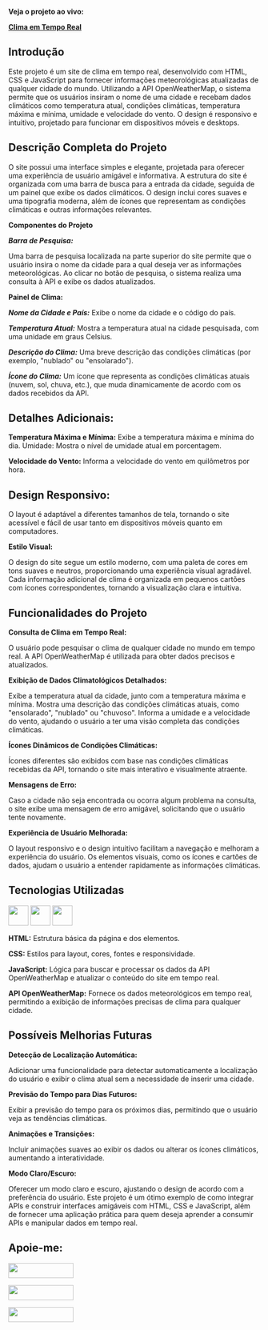 **Veja o projeto ao vivo:**

**[Clima em Tempo Real](hhhhh)**

## Introdução ##

Este projeto é um site de clima em tempo real, desenvolvido com HTML, CSS e JavaScript para fornecer informações meteorológicas atualizadas de qualquer cidade do mundo. Utilizando a API OpenWeatherMap, o sistema permite que os usuários insiram o nome de uma cidade e recebam dados climáticos como temperatura atual, condições climáticas, temperatura máxima e mínima, umidade e velocidade do vento. O design é responsivo e intuitivo, projetado para funcionar em dispositivos móveis e desktops.

## Descrição Completa do Projeto ##
O site possui uma interface simples e elegante, projetada para oferecer uma experiência de usuário amigável e informativa. A estrutura do site é organizada com uma barra de busca para a entrada da cidade, seguida de um painel que exibe os dados climáticos. O design inclui cores suaves e uma tipografia moderna, além de ícones que representam as condições climáticas e outras informações relevantes.

**Componentes do Projeto**

***Barra de Pesquisa:***

Uma barra de pesquisa localizada na parte superior do site permite que o usuário insira o nome da cidade para a qual deseja ver as informações meteorológicas.
Ao clicar no botão de pesquisa, o sistema realiza uma consulta à API e exibe os dados atualizados.

**Painel de Clima:**

***Nome da Cidade e País:*** Exibe o nome da cidade e o código do país.

***Temperatura Atual:*** Mostra a temperatura atual na cidade pesquisada, com uma unidade em graus Celsius.

***Descrição do Clima:*** Uma breve descrição das condições climáticas (por exemplo, "nublado" ou "ensolarado").

***Ícone do Clima:*** Um ícone que representa as condições climáticas atuais (nuvem, sol, chuva, etc.), que muda dinamicamente de acordo com os dados recebidos da API.

## Detalhes Adicionais: ##

**Temperatura Máxima e Mínima:** Exibe a temperatura máxima e mínima do dia.
Umidade: Mostra o nível de umidade atual em porcentagem.

**Velocidade do Vento:** Informa a velocidade do vento em quilômetros por hora.

## Design Responsivo: ##

O layout é adaptável a diferentes tamanhos de tela, tornando o site acessível e fácil de usar tanto em dispositivos móveis quanto em computadores.

**Estilo Visual:**

O design do site segue um estilo moderno, com uma paleta de cores em tons suaves e neutros, proporcionando uma experiência visual agradável.
Cada informação adicional de clima é organizada em pequenos cartões com ícones correspondentes, tornando a visualização clara e intuitiva.

## Funcionalidades do Projeto ##

**Consulta de Clima em Tempo Real:**

O usuário pode pesquisar o clima de qualquer cidade no mundo em tempo real.
A API OpenWeatherMap é utilizada para obter dados precisos e atualizados.

**Exibição de Dados Climatológicos Detalhados:**

Exibe a temperatura atual da cidade, junto com a temperatura máxima e mínima.
Mostra uma descrição das condições climáticas atuais, como "ensolarado", "nublado" ou "chuvoso".
Informa a umidade e a velocidade do vento, ajudando o usuário a ter uma visão completa das condições climáticas.

**Ícones Dinâmicos de Condições Climáticas:**

Ícones diferentes são exibidos com base nas condições climáticas recebidas da API, tornando o site mais interativo e visualmente atraente.

**Mensagens de Erro:**

Caso a cidade não seja encontrada ou ocorra algum problema na consulta, o site exibe uma mensagem de erro amigável, solicitando que o usuário tente novamente.

**Experiência de Usuário Melhorada:**

O layout responsivo e o design intuitivo facilitam a navegação e melhoram a experiência do usuário.
Os elementos visuais, como os ícones e cartões de dados, ajudam o usuário a entender rapidamente as informações climáticas.

## Tecnologias Utilizadas ##

<a href="https://programartudo.blogspot.com/2024/11/html-tudo-o-que-precisa-para-comecar.html" target="_blank"><img loading="lazy" src="https://cdn.jsdelivr.net/gh/devicons/devicon/icons/html5/html5-original.svg" width="40" height="40"/></a> <a href="https://programartudo.blogspot.com/2024/11/css-como-dar-estilo-ao-teu-website.html" target="_blank"><img loading="lazy" src="https://cdn.jsdelivr.net/gh/devicons/devicon/icons/css3/css3-original.svg" width="40" height="40"/></a> <a href="https://programartudo.blogspot.com/2024/11/javascript-linguagem-dinamica-da-web.html" target="_blank"><img loading="lazy" src="https://cdn.jsdelivr.net/gh/devicons/devicon/icons/javascript/javascript-original.svg" width="40" height="40"/></a>

**HTML:** Estrutura básica da página e dos elementos.

**CSS:** Estilos para layout, cores, fontes e responsividade.

**JavaScript:** Lógica para buscar e processar os dados da API OpenWeatherMap e atualizar o conteúdo do site em tempo real.

**API OpenWeatherMap:** Fornece os dados meteorológicos em tempo real, permitindo a exibição de informações precisas de clima para qualquer cidade.

## Possíveis Melhorias Futuras ##

**Detecção de Localização Automática:**

Adicionar uma funcionalidade para detectar automaticamente a localização do usuário e exibir o clima atual sem a necessidade de inserir uma cidade.

**Previsão do Tempo para Dias Futuros:**

Exibir a previsão do tempo para os próximos dias, permitindo que o usuário veja as tendências climáticas.

**Animações e Transições:**

Incluir animações suaves ao exibir os dados ou alterar os ícones climáticos, aumentando a interatividade.

**Modo Claro/Escuro:**

Oferecer um modo claro e escuro, ajustando o design de acordo com a preferência do usuário.
Este projeto é um ótimo exemplo de como integrar APIs e construir interfaces amigáveis com HTML, CSS e JavaScript, além de fornecer uma aplicação prática para quem deseja aprender a consumir APIs e manipular dados em tempo real.

## Apoie-me:

<a href="https://buymeacoffee.com/antonio13" target="_blank"><img loading="lazy" src="https://img.buymeacoffee.com/button-api/?text=Buy%20me%20a%20coffee&emoji=&slug=seu_nome_de_usuario&button_colour=FFDD00&font_colour=000000&font_family=Cookie&outline_colour=000000&coffee_colour=ffffff" width="130" height="30"></a>

<a href="https://www.paypal.com/donate/?hosted_button_id=DN574F28FYUNG" target="_blank"><img loading="lazy" src="https://upload.wikimedia.org/wikipedia/commons/b/b5/PayPal.svg" width="130" height="30"></a>

<a href="https://github.com/sponsors/Ninja1375" target="_blank"><img loading="lazy" src="https://img.shields.io/badge/-Sponsor-ea4aaa?style=for-the-badge&logo=github&logoColor=white" width="130" height="30"></a>
